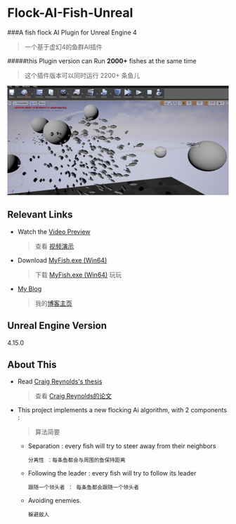 # Flock-AI-Fish-Unreal


###A fish flock AI Plugin for Unreal Engine 4

> 一个基于虚幻4的鱼群AI插件 

#####this Plugin version can Run **2000+** fishes at the same time

> 这个插件版本可以同时运行 2200+ 条鱼儿

![OldDemoScreenshot.png](OldDemoScreenshot.png)

## Relevant Links 
* Watch the [Video Preview](http://v.youku.com/v_show/id_XMTc2NTM4MjkyMA==.html)

	> 查看 [视频演示](http://v.youku.com/v_show/id_XMTc2NTM4MjkyMA==.html) 

* Download [MyFish.exe (Win64)](http://pan.baidu.com/s/1qYbBrHU)

	> 下载  [MyFish.exe (Win64)](http://pan.baidu.com/s/1qYbBrHU) 玩玩 

* [My Blog](http://blog.csdn.net/nosix)

	> 我的[博客主页](http://blog.csdn.net/nosix)

## Unreal Engine Version
4.15.0


## About This 

* Read [Craig Reynolds's thesis](http://www.red3d.com/cwr/boids/)  

	> 查看 [Craig Reynolds的论文](http://www.red3d.com/cwr/boids/) 

* This project implements a new flocking Ai algorithm, with 2 components : 

	> 算法简要

	* Separation : every fish will try to steer away from their neighbors 

		`分离性 ：每条鱼都会与周围的鱼保持距离 `

	* Following the leader : every fish will try to follow its leader

		`跟随一个领头者 ： 每条鱼都会跟随一个领头者`

	* Avoiding enemies.

		`躲避敌人`
